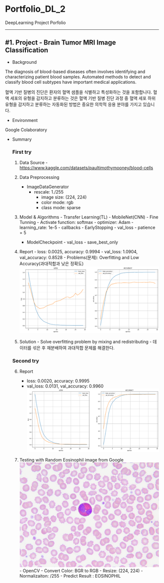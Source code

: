 # Portfolio_DL_2
DeepLearning Project Porfolio

***
<h2>#1. Project - Brain Tumor MRI Image Classification</h2> 

- Background
<p>The diagnosis of blood-based diseases often involves identifying and characterizing patient blood samples.
Automated methods to detect and classify blood cell subtypes have important medical applications.</p>
<p>혈액 기반 질병의 진단은 환자의 혈액 샘플을 식별하고 특성화하는 것을 포함합니다. 혈액 세포의 유형을 감지하고 분류하는 것은 혈액 기반 질병 진단 과정 중  
혈액 세포 하위 유형을 감지하고 분류하는 자동화된 방법은 중요한 의학적 응용 분야를 가지고 있습니다.</p>

- Environment
<p>Google Colaboratory</p> 

- Summary

  <h3>First try</h3>

	1. Data Source
	  - https://www.kaggle.com/datasets/paultimothymooney/blood-cells
	
	2. Data Preprocessing
		- ImageDataGenerator
  			- rescale: 1./255
     			- image size: (224, 224)
        		- color mode: rgb
          		- class mode: sparse
	
	4. Model & Algorithms
	  - Transfer Learning(TL)
        	- MobileNet(CNN)
	  - Fine Tunning
        	- Activate function: softmax
        	- optimizer: Adam
        	- learning_rate: 1e-5 
  	  - callbacks
        	- EarlyStopping
            	- val_loss
            	- patience = 5
          - ModelCheckpoint
            	- val_loss
            	- save_best_only

	5. Report
   	  - loss: 0.0025, accuracy: 0.9994
	  - val_loss: 1.0904, val_accuracy: 0.8528
	  - Problems(문제): Overfitting and Low Accuracy(과대적합과 낮은 정확도)
	  ![First_Training_Result](https://github.com/kkyukkyu99/Portfolio_DL_2/blob/main/First_Training_Result.png)
	
	6. Solution
	  - Solve overfitting problem by mixing and redistributing
	  - 데이터를 섞은 후 재분배하여 과대적합 문제를 해결한다.

  <h3>Second try</h3>
  
  	6. Report
  	   - loss: 0.0020, accuracy: 0.9995
  	   - val_loss: 0.0131, val_accuracy: 0.9960
	   ![Second_Training_Result](https://github.com/kkyukkyu99/Portfolio_DL_2/blob/main/Second_Training_Result.png)

    7. Testing with Random Eosinophil image from Google
           ![Random Eosinophil image from Google](https://github.com/kkyukkyu99/Portfolio_DL_2/blob/main/Eosinophil_predict_image.jpg)
           - OpenCV
       	 	- Convert Color: BGR to RGB
        	 - Resize: (224, 224)
         	- Normalizaiton: /255
           - Predict Result : EOSINOPHIL

         
